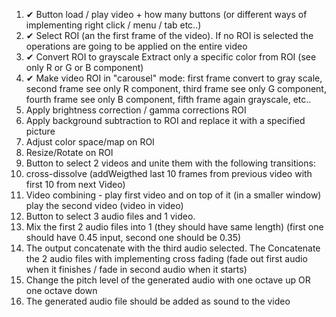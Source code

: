 1. ✔ Button load / play video + how many buttons (or different ways of implementing right click / menu / tab etc..)
2. ✔ Select ROI (an the first frame of the video). If no ROI is selected the operations are going to be applied on the entire video
3. ✔ Convert ROI to grayscale
   Extract only a specific color from ROI (see only R or G or B component)
4. ✔ Make video ROI in "carousel" mode: first frame convert to gray scale, second frame see only R component, third frame see only G component, fourth frame see only B component, fifth frame again grayscale, etc..
5. Apply brightness correction / gamma corrections ROI
6. Apply background subtraction to ROI and replace it with a specified picture
7. Adjust color space/map on ROI
8. Resize/Rotate on ROI
9. Button to select 2 videos and unite them with the following transitions:
10. cross-dissolve (addWeigthed last 10 frames from previous video with first 10 from next Video)
11. Video combining - play first video and on top of it (in a smaller window) play the second video (video in video)
12. Button to select 3 audio files and 1 video.
13. Mix the first 2 audio files into 1 (they should have same length) (first one should have 0.45 input, second one should be 0.35)
14. The output concatenate with the third audio selected. The Concatenate the 2 audio files with implementing cross fading (fade out first audio when it finishes / fade in second audio when it starts)
15. Change the pitch level of the generated audio with one octave up OR one octave down
16. The generated audio file should be added as sound to the video
